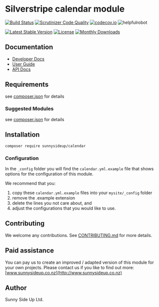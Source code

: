# Silverstripe calendar module
[![Build Status](https://travis-ci.org/sunnysideup/silverstripe-calendar.svg?branch=master)](https://travis-ci.org/sunnysideup/silverstripe-calendar)
[![Scrutinizer Code Quality](https://scrutinizer-ci.com/g/sunnysideup/silverstripe-calendar/badges/quality-score.png?b=master)](https://scrutinizer-ci.com/g/sunnysideup/silverstripe-calendar/?branch=master)
[![codecov.io](https://codecov.io/github/sunnysideup/silverstripe-calendar/coverage.svg?branch=master)](https://codecov.io/github/sunnysideup/silverstripe-calendar?branch=master)
![helpfulrobot](https://helpfulrobot.io/sunnysideup/calendar/badge)

[![Latest Stable Version](https://poser.pugx.org/sunnysideup/calendar/version)](https://packagist.org/packages/sunnysideup/calendar)
[![License](https://poser.pugx.org/sunnysideup/calendar/license)](https://packagist.org/packages/sunnysideup/calendar)
[![Monthly Downloads](https://poser.pugx.org/sunnysideup/calendar/d/monthly)](https://packagist.org/packages/sunnysideup/calendar)


## Documentation



 * [Developer Docs](docs/en/INDEX.md)
 * [User Guide](docs/en/userguide.md)
 * [API Docs](http://docs.ssmods.com/sunnysideup/calendar)

## Requirements



see [composer.json](composer.json) for details

### Suggested Modules



see [composer.json](composer.json) for details


## Installation


```
composer require sunnysideup/calendar
```

### Configuration



In the `_config` folder you will find the `calendar.yml.example`
file that shows options for the configuration of this module.

We recommend that you:

  1. copy these `calendar.yml.example` files into your
`mysite/_config` folder
  2. remove the .example extension
  3. delete the lines you not care about, and
  4. adjust the configurations that you would like to use.


## Contributing



We welcome any contributions. See [CONTRIBUTING.md](CONTRIBUTING.md) for more details.

## Paid assistance



You can pay us to create an improved / adapted version of this module for your own projects.  Please contact us if you like to find out more: [www.sunnysideup.co.nz](http://www.sunnysideup.co.nz)

## Author



Sunny Side Up Ltd.
